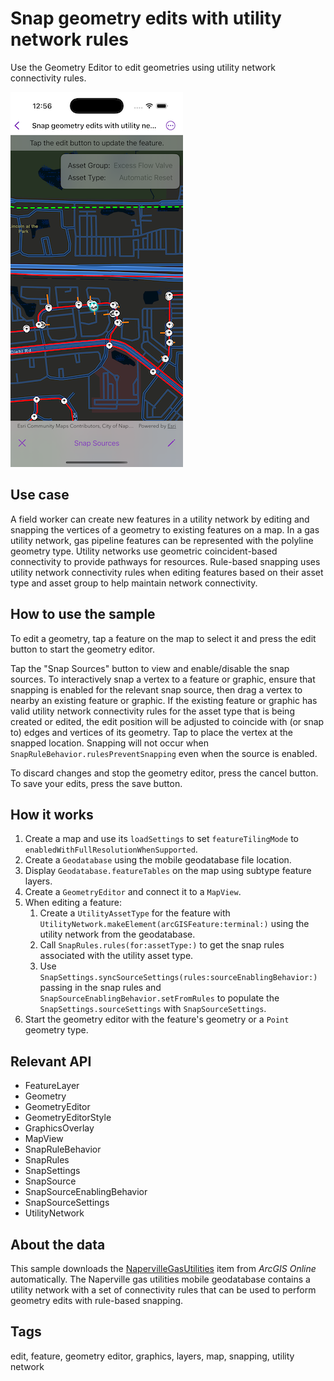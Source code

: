 # Snap geometry edits with utility network rules

Use the Geometry Editor to edit geometries using utility network connectivity rules.

![Screenshot of Snap geometry edits with utility network rules sample](snap-geometry-edits-with-utility-network-rules.png)

## Use case

A field worker can create new features in a utility network by editing and snapping the vertices of a geometry to existing features on a map. In a gas utility network, gas pipeline features can be represented with the polyline geometry type. Utility networks use geometric coincident-based connectivity to provide pathways for resources. Rule-based snapping uses utility network connectivity rules when editing features based on their asset type and asset group to help maintain network connectivity.

## How to use the sample

To edit a geometry, tap a feature on the map to select it and press the edit button to start the geometry editor.

Tap the "Snap Sources" button to view and enable/disable the snap sources. To interactively snap a vertex to a feature or graphic, ensure that snapping is enabled for the relevant snap source, then drag a vertex to nearby an existing feature or graphic. If the existing feature or graphic has valid utility network connectivity rules for the asset type that is being created or edited, the edit position will be adjusted to coincide with (or snap to) edges and vertices of its geometry. Tap to place the vertex at the snapped location. Snapping will not occur when `SnapRuleBehavior.rulesPreventSnapping` even when the source is enabled.

To discard changes and stop the geometry editor, press the cancel button. To save your edits, press the save button.

## How it works

1. Create a map and use its `loadSettings` to set `featureTilingMode` to `enabledWithFullResolutionWhenSupported`.
2. Create a `Geodatabase` using the mobile geodatabase file location.
3. Display `Geodatabase.featureTables` on the map using subtype feature layers.
4. Create a `GeometryEditor` and connect it to a `MapView`.
5. When editing a feature:
    1. Create a `UtilityAssetType` for the feature with `UtilityNetwork.makeElement(arcGISFeature:terminal:)` using the utility network from the geodatabase.
    2. Call `SnapRules.rules(for:assetType:)` to get the snap rules associated with the utility asset type.
    3. Use `SnapSettings.syncSourceSettings(rules:sourceEnablingBehavior:)` passing in the snap rules and `SnapSourceEnablingBehavior.setFromRules` to populate the `SnapSettings.sourceSettings` with `SnapSourceSettings`.
6. Start the geometry editor with the feature's geometry or a `Point` geometry type.

## Relevant API

* FeatureLayer
* Geometry
* GeometryEditor
* GeometryEditorStyle
* GraphicsOverlay
* MapView
* SnapRuleBehavior
* SnapRules
* SnapSettings
* SnapSource
* SnapSourceEnablingBehavior
* SnapSourceSettings
* UtilityNetwork

## About the data

This sample downloads the [NapervilleGasUtilities](https://www.arcgis.com/home/item.html?id=0fd3a39660d54c12b05d5f81f207dffd) item from *ArcGIS Online* automatically. The Naperville gas utilities mobile geodatabase contains a utility network with a set of connectivity rules that can be used to perform geometry edits with rule-based snapping.

## Tags

edit, feature, geometry editor, graphics, layers, map, snapping, utility network
